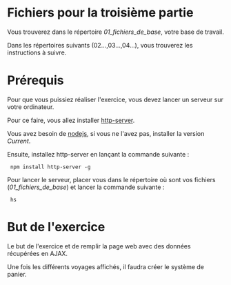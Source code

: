 # Fichiers pour la troisième partie

Vous trouverez dans le répertoire *01_fichiers_de_base*, votre base de travail.

Dans les répertoires suivants (02…,03…,04…), vous trouverez les instructions à suivre.

# Prérequis

Pour que vous puissiez réaliser l'exercice, vous devez lancer un serveur sur votre ordinateur.

Pour ce faire, vous allez installer [http-server](https://github.com/indexzero/http-server).

Vous avez besoin de [nodejs](https://nodejs.org/en/), si vous ne l'avez pas, installer la version *Current*.

Ensuite, installez http-server en lançant la commande suivante :
```
 npm install http-server -g
```

Pour lancer le serveur, placer vous dans le répertoire où sont vos fichiers (*01_fichiers_de_base*) et lancer la commande suivante :
```
 hs
```

# But de l'exercice

Le but de l'exercice et de remplir la page web avec des données récupérées en AJAX.

Une fois les différents voyages affichés, il faudra créer le système de panier.
